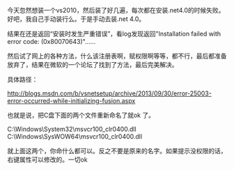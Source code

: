 今天忽然想装一个vs2010，然后装了好几遍，每次都在安装.net4.0的时候失败。好吧，我自己手动装行么。于是手动去装.net 4.0。

结果在还是返回“安装时发生严重错误”，看log发现返回"Installation failed with error code: (0x80070643)"……

然后试了网上的各种方法，什么该注册表啊，赋权限啊等等，都不行，最后都准备放弃了，结果在微软的一个论坛了找到了方法，最后完美解决。

具体路径：

http://blogs.msdn.com/b/vsnetsetup/archive/2013/09/30/error-25003-error-occurred-while-initializing-fusion.aspx

也就是说，把C盘下面的两个文件重新命名了就ok 了。

C:\Windows\System32\msvcr100_clr0400.dll      
C:\Windows\SysWOW64\msvcr100_clr0400.dll

就上面这两个，你命什么都可以。反之不要是原来的名字。如果提示没权限的话，右键属性可以修改的。一切ok